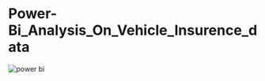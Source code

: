 # Power-Bi_Analysis_On_Vehicle_Insurence_data
![power bi](https://github.com/user-attachments/assets/911f0002-20d6-4490-82c0-fd234e13d24f)
